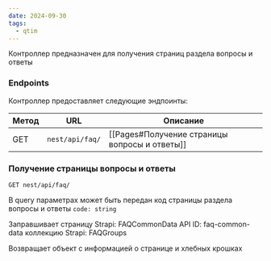 ```yaml
---
date: 2024-09-30
tags:
  - qtim
---
```

Контроллер предназначен для получения страниц раздела вопросы и ответы

### Endpoints

Контроллер предоставляет следующие эндпоинты:

| Метод | URL             | Описание                                      |
| ----- | --------------- | --------------------------------------------- |
| GET   | `nest/api/faq/` | [[Pages#Получение страницы вопросы и ответы]] |

### Получение страницы вопросы и ответы

`GET nest/api/faq/`

В query параметрах может быть передан код страницы раздела вопросы и ответы `code: string`

Заправшивает
страницу Strapi: FAQCommonData API ID: faq-common-data
коллекцию Strapi: FAQGroups

Возвращает объект с информацией о странице и хлебных крошках